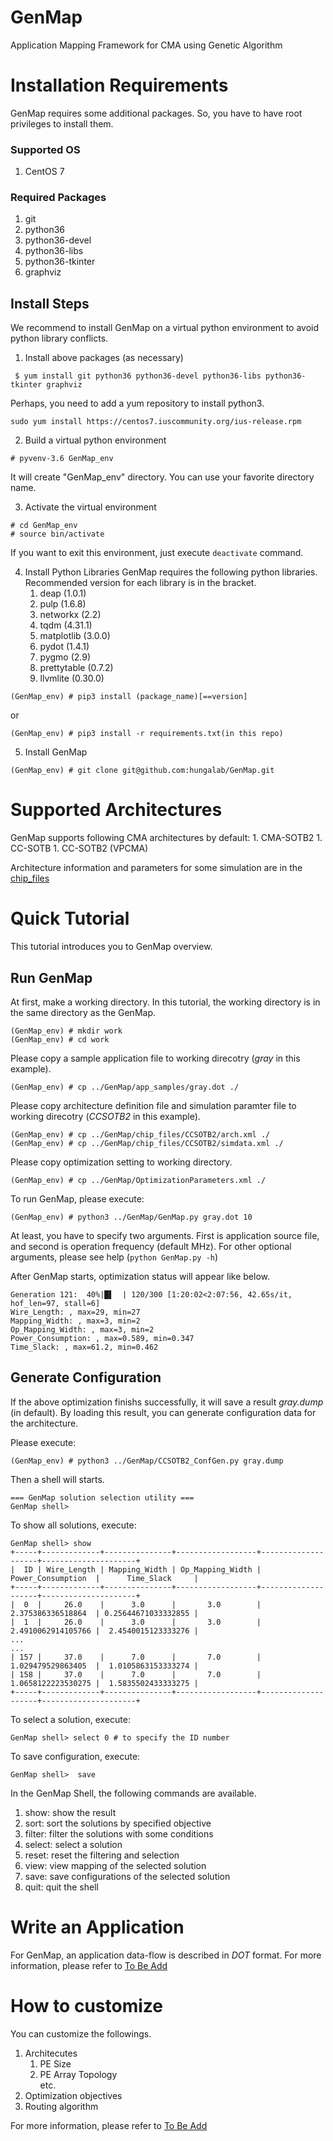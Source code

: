 # GenMap
Application Mapping Framework for CMA using Genetic Algorithm

# Installation Requirements
GenMap requires some additional packages. So, you have to have root privileges to install them.

### Supported OS
1. CentOS 7

### Required Packages
1. git
1. python36  
1. python36-devel 
1. python36-libs  
1. python36-tkinter 
1. graphviz

## Install Steps
We recommend to install GenMap on a virtual python environment to avoid python library conflicts.

1. Install above packages (as necessary)
```
 $ yum install git python36 python36-devel python36-libs python36-tkinter graphviz
```
Perhaps, you need to add a yum repository to install python3.
```
sudo yum install https://centos7.iuscommunity.org/ius-release.rpm
```

2. Build a virtual python environment
```
# pyvenv-3.6 GenMap_env
```
It will create "GenMap_env" directory. You can use your favorite directory name.

3. Activate the virtual environment
```
# cd GenMap_env
# source bin/activate
```
If you want to exit this environment, just execute ``deactivate`` command.

4. Install Python Libraries
GenMap requires the following python libraries. Recommended version for each library is in the bracket.
    1. deap (1.0.1)
    1. pulp (1.6.8)
    1. networkx (2.2)
    1. tqdm (4.31.1)
    1. matplotlib (3.0.0)
    1. pydot (1.4.1)
    1. pygmo (2.9)
    1. prettytable (0.7.2)
    1. llvmlite (0.30.0)
```
(GenMap_env) # pip3 install (package_name)[==version]
```
 or 
 ```
 (GenMap_env) # pip3 install -r requirements.txt(in this repo)
 ```
 
 5. Install GenMap
 ```
(GenMap_env) # git clone git@github.com:hungalab/GenMap.git
```

# Supported Architectures
GenMap supports following CMA architectures by default:
    1. CMA-SOTB2
    1. CC-SOTB
    1. CC-SOTB2 (VPCMA)

Architecture information and parameters for some simulation are in the [chip_files](./chip_files)

# Quick Tutorial
This tutorial introduces you to GenMap overview.

## Run GenMap
At first, make a working directory. In this tutorial, the working directory is in the same directory as the GenMap.
```
(GenMap_env) # mkdir work
(GenMap_env) # cd work
```

Please copy a sample application file to working direcotry (*gray* in this example).
```
(GenMap_env) # cp ../GenMap/app_samples/gray.dot ./
```

Please copy architecture definition file and simulation paramter file to working direcotry (*CCSOTB2* in this example).
```
(GenMap_env) # cp ../GenMap/chip_files/CCSOTB2/arch.xml ./
(GenMap_env) # cp ../GenMap/chip_files/CCSOTB2/simdata.xml ./
```

Please copy optimization setting to working directory.
```
(GenMap_env) # cp ../GenMap/OptimizationParameters.xml ./
```

To run GenMap, please execute:
```
(GenMap_env) # python3 ../GenMap/GenMap.py gray.dot 10 
```
At least, you have to specify two arguments. First is application source file, and second is operation frequency (default MHz).
For other optional arguments, please see help (``python GenMap.py -h``)

After GenMap starts, optimization status will appear like below.
```
Generation 121:  40%|█▌  | 120/300 [1:20:02<2:07:56, 42.65s/it, hof_len=97, stall=6]
Wire_Length: , max=29, min=27                                                       
Mapping_Width: , max=3, min=2                                                       
Op_Mapping_Width: , max=3, min=2                                                    
Power_Consumption: , max=0.589, min=0.347                                           
Time_Slack: , max=61.2, min=0.462    
```

## Generate Configuration
If the above optimization finishs successfully, it will save a result *gray.dump* (in default).
By loading this result, you can generate configuration data for the architecture.

Please execute:
```
(GenMap_env) # python3 ../GenMap/CCSOTB2_ConfGen.py gray.dump
```

Then a shell will starts.
```
=== GenMap solution selection utility ===
GenMap shell>   
```

To show all solutions, execute:
```
GenMap shell> show
+-----+-------------+---------------+------------------+--------------------+---------------------+
|  ID | Wire_Length | Mapping_Width | Op_Mapping_Width | Power_Consumption  |      Time_Slack     |
+-----+-------------+---------------+------------------+--------------------+---------------------+
|  0  |     26.0    |      3.0      |       3.0        | 2.375386336518864  | 0.25644671033332855 |
|  1  |     26.0    |      3.0      |       3.0        | 2.4910062914105766 |  2.4540015123333276 |
...
...
| 157 |     37.0    |      7.0      |       7.0        | 1.029479529863405  |  1.0105863153333274 |
| 158 |     37.0    |      7.0      |       7.0        | 1.0658122223530275 |  1.5835502433333275 |
+-----+-------------+---------------+------------------+--------------------+---------------------+

```

To select a solution, execute:
```
GenMap shell> select 0 # to specify the ID number
```

To save configuration, execute:
```
GenMap shell>  save
```

In the GenMap Shell, the following commands are available.
1. show: show the result
1. sort: sort the solutions by specified objective
1. filter: filter the solutions with some conditions
1. select: select a solution
1. reset: reset the filtering and selection
1. view: view mapping of the selected solution
1. save: save configurations of the selected solution
1. quit: quit the shell

# Write an Application 
For GenMap, an application data-flow is described in *DOT* format.
For more information, please refer to [To Be Add]()

# How to customize 
You can customize the followings.
1. Architecutes
    1. PE Size
    1. PE Array Topology  
    etc.
1. Optimization objectives
1. Routing algorithm

For more information, please refer to [To Be Add]()
